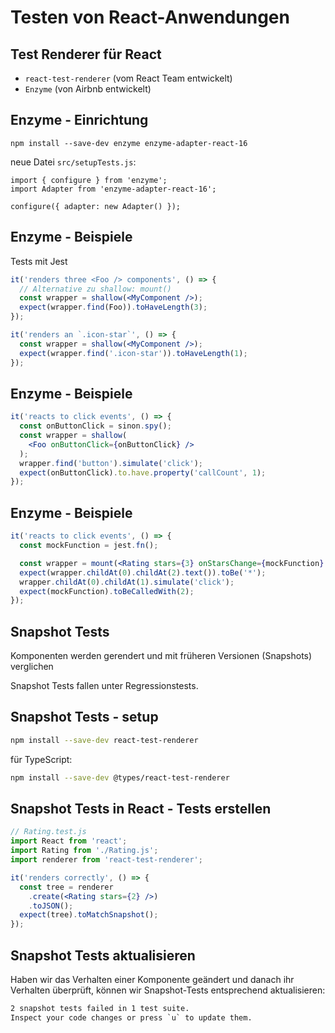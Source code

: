 # Testen von React-Anwendungen

## Test Renderer für React

- `react-test-renderer` (vom React Team entwickelt)
- `Enzyme` (von Airbnb entwickelt)

## Enzyme - Einrichtung

```
npm install --save-dev enzyme enzyme-adapter-react-16
```

neue Datei `src/setupTests.js`:

```
import { configure } from 'enzyme';
import Adapter from 'enzyme-adapter-react-16';

configure({ adapter: new Adapter() });
```

## Enzyme - Beispiele

Tests mit Jest

```jsx
it('renders three <Foo /> components', () => {
  // Alternative zu shallow: mount()
  const wrapper = shallow(<MyComponent />);
  expect(wrapper.find(Foo)).toHaveLength(3);
});

it('renders an `.icon-star`', () => {
  const wrapper = shallow(<MyComponent />);
  expect(wrapper.find('.icon-star')).toHaveLength(1);
});
```

## Enzyme - Beispiele

```jsx
it('reacts to click events', () => {
  const onButtonClick = sinon.spy();
  const wrapper = shallow(
    <Foo onButtonClick={onButtonClick} />
  );
  wrapper.find('button').simulate('click');
  expect(onButtonClick).to.have.property('callCount', 1);
});
```

## Enzyme - Beispiele

<!-- prettier-ignore -->
```jsx
it('reacts to click events', () => {
  const mockFunction = jest.fn();

  const wrapper = mount(<Rating stars={3} onStarsChange={mockFunction} />);
  expect(wrapper.childAt(0).childAt(2).text()).toBe('*');
  wrapper.childAt(0).childAt(1).simulate('click');
  expect(mockFunction).toBeCalledWith(2);
});
```

## Snapshot Tests

Komponenten werden gerendert und mit früheren Versionen (Snapshots) verglichen

Snapshot Tests fallen unter Regressionstests.

## Snapshot Tests - setup

```bash
npm install --save-dev react-test-renderer
```

für TypeScript:

```bash
npm install --save-dev @types/react-test-renderer
```

## Snapshot Tests in React - Tests erstellen

```jsx
// Rating.test.js
import React from 'react';
import Rating from './Rating.js';
import renderer from 'react-test-renderer';

it('renders correctly', () => {
  const tree = renderer
    .create(<Rating stars={2} />)
    .toJSON();
  expect(tree).toMatchSnapshot();
});
```

## Snapshot Tests aktualisieren

Haben wir das Verhalten einer Komponente geändert und danach ihr Verhalten überprüft,
können wir Snapshot-Tests entsprechend aktualisieren:

```txt
2 snapshot tests failed in 1 test suite.
Inspect your code changes or press `u` to update them.
```
